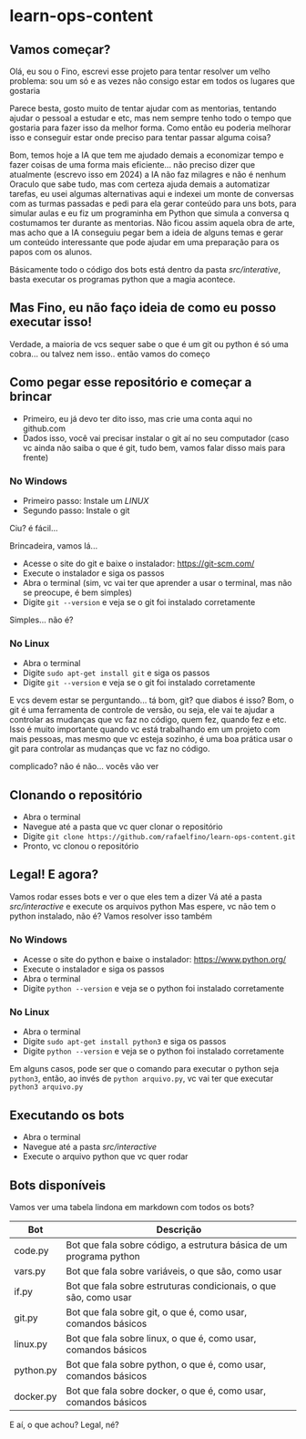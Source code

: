 # learn-ops-content

## Vamos começar?

Olá, eu sou o Fino, escrevi esse projeto para tentar resolver um velho problema: sou um só e as vezes não consigo estar em todos os lugares que gostaria

Parece besta, gosto muito de tentar ajudar com as mentorias, tentando ajudar o pessoal a estudar e etc, mas nem sempre tenho todo o tempo que gostaria para fazer isso da melhor forma. Como então eu poderia melhorar isso e conseguir estar onde preciso para tentar passar alguma coisa?

Bom, temos hoje a IA que tem me ajudado demais a economizar tempo e fazer coisas de uma forma mais eficiente... não preciso dizer que atualmente (escrevo isso em 2024) a IA não faz milagres e não é nenhum Oraculo que sabe tudo, mas com certeza ajuda demais a automatizar tarefas, eu usei algumas alternativas aqui e indexei um monte de conversas com as turmas passadas e pedi para ela gerar conteúdo para uns bots, para simular aulas e eu fiz um programinha em Python que simula a conversa q costumamos ter durante as mentorias. Não ficou assim aquela obra de arte, mas acho que a IA conseguiu pegar bem a ideia de alguns temas e gerar um conteúdo interessante que pode ajudar em uma preparação para os papos com os alunos.

Básicamente todo o código dos bots está dentro da pasta *src/interative*, basta executar os programas python que a magia acontece.

## Mas Fino, eu não faço ideia de como eu posso executar isso! 

Verdade, a maioria de vcs sequer sabe o que é um git ou python é só uma cobra... ou talvez nem isso.. então vamos do começo

## Como pegar esse repositório e começar a brincar

- Primeiro, eu já devo ter dito isso, mas crie uma conta aqui no github.com
- Dados isso, você vai precisar instalar o git aí no seu computador (caso vc ainda não saiba o que é git, tudo bem, vamos falar disso mais para frente)

### No Windows
- Primeiro passo: Instale um *LINUX* 
- Segundo passo: Instale o git

Ciu? é fácil...

Brincadeira, vamos lá...
- Acesse o site do git e baixe o instalador: https://git-scm.com/
- Execute o instalador e siga os passos
- Abra o terminal (sim, vc vai ter que aprender a usar o terminal, mas não se preocupe, é bem simples)
- Digite `git --version` e veja se o git foi instalado corretamente

Simples... não é?

### No Linux
- Abra o terminal
- Digite `sudo apt-get install git` e siga os passos
- Digite `git --version` e veja se o git foi instalado corretamente

E vcs devem estar se perguntando... tá bom, git? que diabos é isso?
Bom, o git é uma ferramenta de controle de versão, ou seja, ele vai te ajudar a controlar as mudanças que vc faz no código, quem fez, quando fez e etc. Isso é muito importante quando vc está trabalhando em um projeto com mais pessoas, mas mesmo que vc esteja sozinho, é uma boa prática usar o git para controlar as mudanças que vc faz no código.

complicado? não é não... vocês vão ver

## Clonando o repositório
- Abra o terminal
- Navegue até a pasta que vc quer clonar o repositório
- Digite `git clone https://github.com/rafaelfino/learn-ops-content.git`
- Pronto, vc clonou o repositório

## Legal! E agora?
Vamos rodar esses bots e ver o que eles tem a dizer
Vá até a pasta *src/interactive* e execute os arquivos python
Mas espere, vc não tem o python instalado, não é?
Vamos resolver isso também

### No Windows
- Acesse o site do python e baixe o instalador: https://www.python.org/
- Execute o instalador e siga os passos
- Abra o terminal
- Digite `python --version` e veja se o python foi instalado corretamente

### No Linux
- Abra o terminal
- Digite `sudo apt-get install python3` e siga os passos
- Digite `python --version` e veja se o python foi instalado corretamente

Em alguns casos, pode ser que o comando para executar o python seja `python3`, então, ao invés de `python arquivo.py`, vc vai ter que executar `python3 arquivo.py`

## Executando os bots
- Abra o terminal
- Navegue até a pasta *src/interactive*
- Execute o arquivo python que vc quer rodar

## Bots disponíveis
Vamos ver uma tabela lindona em markdown com todos os bots?

| Bot | Descrição |
| --- | --- |
| code.py | Bot que fala sobre código, a estrutura básica de um programa python |
| vars.py | Bot que fala sobre variáveis, o que são, como usar |
| if.py | Bot que fala sobre estruturas condicionais, o que são, como usar |
| git.py | Bot que fala sobre git, o que é, como usar, comandos básicos |
| linux.py | Bot que fala sobre linux, o que é, como usar, comandos básicos |
| python.py | Bot que fala sobre python, o que é, como usar, comandos básicos |
| docker.py | Bot que fala sobre docker, o que é, como usar, comandos básicos |

E aí, o que achou? Legal, né?
